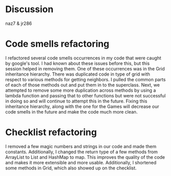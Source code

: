 Discussion
=============
naz7 & jr286
# Code smells refactoring
I refactored several code smells occurrences in my code that were caught by google's tool. I had known about these issues before this, but this session helped in removing them. One of these occurrences was in the Grid inheritance hierarchy. There was duplicated code in type of grid with respect to various methods for getting neighbors. I pulled the common parts of each of those methods out and put them in to the superclass. Next, we attempted to remove some more duplication across methods by using a lambda function and passing that to other functions but were not successful in doing so and will continue to attempt this in the future.  Fixing this inheritance hierarchy, along with the one for the Games will decrease our code smells in the future and make the code much more clean.
# Checklist refactoring
I removed a few magic numbers and strings in our code and made them constants. Additionally, I changed the return type of a few methods from ArrayList to List and HashMap to map. This improves the quality of the code and makes it more extensible and more usable. Additionally, I shortened some methods in Grid, which also showed up on the checklist.